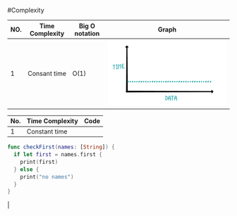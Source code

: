 #Complexity

|NO.|Time Complexity|Big O notation|Graph|
|---|---|---|---|
|1|Consant time|O(1)|![1.png](source/1.png "1.png") |


|No.|Time Complexity|Code|
|---|---|---|
|1|Constant time|

```swift
func checkFirst(names: [String]) {
  if let first = names.first {
    print(first)
  } else {
    print("no names")
  }
}
```
|